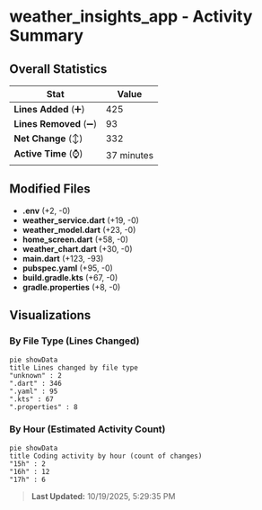 # weather_insights_app - Activity Summary 

## Overall Statistics

| Stat                   | Value                                                             |
| ---------------------- | ----------------------------------------------------------------- |
| **Lines Added** (➕)   | 425                                          |
| **Lines Removed** (➖) | 93                                        |
| **Net Change** (↕)    | 332                |
| **Active Time** (⌚)   | 37 minutes |


## Modified Files
- **.env** (+2, -0)
- **weather_service.dart** (+19, -0)
- **weather_model.dart** (+23, -0)
- **home_screen.dart** (+58, -0)
- **weather_chart.dart** (+30, -0)
- **main.dart** (+123, -93)
- **pubspec.yaml** (+95, -0)
- **build.gradle.kts** (+67, -0)
- **gradle.properties** (+8, -0)

## Visualizations

### By File Type (Lines Changed)

```mermaid
pie showData
title Lines changed by file type
"unknown" : 2
".dart" : 346
".yaml" : 95
".kts" : 67
".properties" : 8
```

### By Hour (Estimated Activity Count)

```mermaid
pie showData
title Coding activity by hour (count of changes)
"15h" : 2
"16h" : 12
"17h" : 6
```


> **Last Updated:** 10/19/2025, 5:29:35 PM